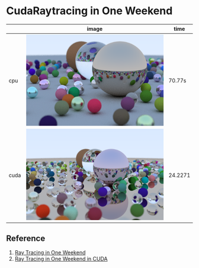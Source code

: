 # CudaRaytracing in One Weekend

|      | image                   | time    |
| ---- | ----------------------- | ------- |
| cpu  | ![cpu](image/cpu.png)   | 70.77s  |
| cuda | ![cuda](image/cuda.png) | 24.2271 |


## Reference


1. [Ray Tracing in One Weekend](https://github.com/RayTracing/raytracing.github.io)
2. [Ray Tracing in One Weekend in CUDA](https://github.com/rogerallen/raytracinginoneweekendincuda)
